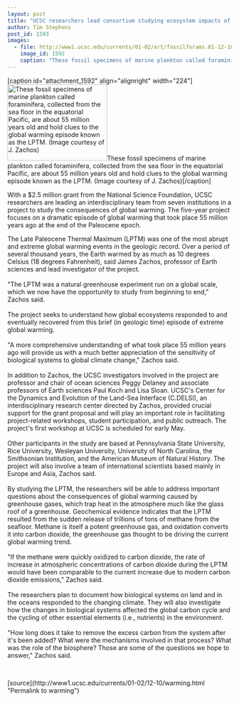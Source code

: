 ```yaml
---
layout: post
title: "UCSC researchers lead consortium studying ecosystem impacts of global warming"
author: Tim Stephens
post_id: 1593
images:
  - file: http://www1.ucsc.edu/currents/01-02/art/fossilforams.01-12-10.224.jpg
    image_id: 1592
    caption: "These fossil specimens of marine plankton called foraminifera, collected from the sea floor in the equatorial Pacific, are about 55 million years old and hold clues to the global warming episode known as the LPTM. (Image courtesy of J. Zachos)"
---
```


[caption id="attachment_1592" align="alignright" width="224"]<a href="http://localhost/mysite/wp-content/uploads/2001/12/fossilforams.01-12-10.224.jpg"><img class="size-full wp-image-1592" src="http://localhost/mysite/wp-content/uploads/2001/12/fossilforams.01-12-10.224.jpg" alt="These fossil specimens of marine plankton called foraminifera, collected from the sea floor in the equatorial Pacific, are about 55 million years old and hold clues to the global warming episode known as the LPTM. (Image courtesy of J. Zachos)" width="224" height="171" /></a>These fossil specimens of marine plankton called foraminifera, collected from the sea floor in the equatorial Pacific, are about 55 million years old and hold clues to the global warming episode known as the LPTM. (Image courtesy of J. Zachos)[/caption]
<p>
  With a $2.5 million grant from the National Science Foundation, UCSC researchers are leading an interdisciplinary team from seven institutions in a project to study the consequences of global warming. The five-year project focuses on a dramatic episode of global warming that took place 55 million years ago at the end of the Paleocene epoch.
</p>The Late Paleocene Thermal Maximum (LPTM) was one of the most abrupt and extreme global warming events in the geologic record. Over a period of several thousand years, the Earth warmed by as much as 10 degrees Celsius (18 degrees Fahrenheit), said James Zachos, professor of Earth sciences and lead investigator of the project.<br>
<br>
"The LPTM was a natural greenhouse experiment run on a global scale, which we now have the opportunity to study from beginning to end," Zachos said.<br>
<br>
The project seeks to understand how global ecosystems responded to and eventually recovered from this brief (in geologic time) episode of extreme global warming.<br>
<br>
"A more comprehensive understanding of what took place 55 million years ago will provide us with a much better appreciation of the sensitivity of biological systems to global climate change," Zachos said.<br>
<br>
In addition to Zachos, the UCSC investigators involved in the project are professor and chair of ocean sciences Peggy Delaney and associate professors of Earth sciences Paul Koch and Lisa Sloan. UCSC's Center for the Dynamics and Evolution of the Land-Sea Interface (C.DELSI), an interdisciplinary research center directed by Zachos, provided crucial support for the grant proposal and will play an important role in facilitating project-related workshops, student participation, and public outreach. The project's first workshop at UCSC is scheduled for early May.<br>
<br>
Other participants in the study are based at Pennsylvania State University, Rice University, Wesleyan University, University of North Carolina, the Smithsonian Institution, and the American Museum of Natural History. The project will also involve a team of international scientists based mainly in Europe and Asia, Zachos said.<br>
<br>
By studying the LPTM, the researchers will be able to address important questions about the consequences of global warming caused by greenhouse gases, which trap heat in the atmosphere much like the glass roof of a greenhouse. Geochemical evidence indicates that the LPTM resulted from the sudden release of trillions of tons of methane from the seafloor. Methane is itself a potent greenhouse gas, and oxidation converts it into carbon dioxide, the greenhouse gas thought to be driving the current global warming trend.<br>
<br>
"If the methane were quickly oxidized to carbon dioxide, the rate of increase in atmospheric concentrations of carbon dioxide during the LPTM would have been comparable to the current increase due to modern carbon dioxide emissions," Zachos said.<br>
<br>
The researchers plan to document how biological systems on land and in the oceans responded to the changing climate. They will also investigate how the changes in biological systems affected the global carbon cycle and the cycling of other essential elements (i.e., nutrients) in the environment.<br>
<br>
"How long does it take to remove the excess carbon from the system after it's been added? What were the mechanisms involved in that process? What was the role of the biosphere? Those are some of the questions we hope to answer," Zachos said.
<p>
  <br>

</p>
<p>

</p>
[source](http://www1.ucsc.edu/currents/01-02/12-10/warming.html "Permalink to warming")
